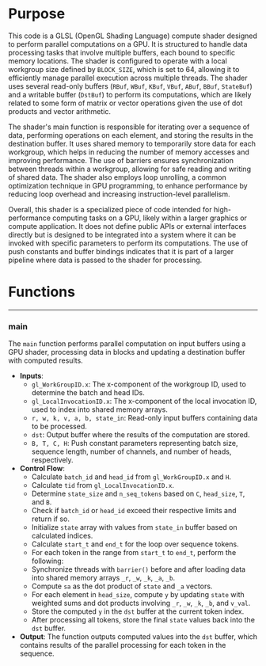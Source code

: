 # Purpose
This code is a GLSL (OpenGL Shading Language) compute shader designed to perform parallel computations on a GPU. It is structured to handle data processing tasks that involve multiple buffers, each bound to specific memory locations. The shader is configured to operate with a local workgroup size defined by `BLOCK_SIZE`, which is set to 64, allowing it to efficiently manage parallel execution across multiple threads. The shader uses several read-only buffers (`RBuf`, `WBuf`, `KBuf`, `VBuf`, `ABuf`, `BBuf`, `StateBuf`) and a writable buffer (`DstBuf`) to perform its computations, which are likely related to some form of matrix or vector operations given the use of dot products and vector arithmetic.

The shader's main function is responsible for iterating over a sequence of data, performing operations on each element, and storing the results in the destination buffer. It uses shared memory to temporarily store data for each workgroup, which helps in reducing the number of memory accesses and improving performance. The use of barriers ensures synchronization between threads within a workgroup, allowing for safe reading and writing of shared data. The shader also employs loop unrolling, a common optimization technique in GPU programming, to enhance performance by reducing loop overhead and increasing instruction-level parallelism.

Overall, this shader is a specialized piece of code intended for high-performance computing tasks on a GPU, likely within a larger graphics or compute application. It does not define public APIs or external interfaces directly but is designed to be integrated into a system where it can be invoked with specific parameters to perform its computations. The use of push constants and buffer bindings indicates that it is part of a larger pipeline where data is passed to the shader for processing.
# Functions

---
### main
The `main` function performs parallel computation on input buffers using a GPU shader, processing data in blocks and updating a destination buffer with computed results.
- **Inputs**:
    - `gl_WorkGroupID.x`: The x-component of the workgroup ID, used to determine the batch and head IDs.
    - `gl_LocalInvocationID.x`: The x-component of the local invocation ID, used to index into shared memory arrays.
    - `r, w, k, v, a, b, state_in`: Read-only input buffers containing data to be processed.
    - `dst`: Output buffer where the results of the computation are stored.
    - `B, T, C, H`: Push constant parameters representing batch size, sequence length, number of channels, and number of heads, respectively.
- **Control Flow**:
    - Calculate `batch_id` and `head_id` from `gl_WorkGroupID.x` and `H`.
    - Calculate `tid` from `gl_LocalInvocationID.x`.
    - Determine `state_size` and `n_seq_tokens` based on `C`, `head_size`, `T`, and `B`.
    - Check if `batch_id` or `head_id` exceed their respective limits and return if so.
    - Initialize `state` array with values from `state_in` buffer based on calculated indices.
    - Calculate `start_t` and `end_t` for the loop over sequence tokens.
    - For each token in the range from `start_t` to `end_t`, perform the following:
    - Synchronize threads with `barrier()` before and after loading data into shared memory arrays `_r`, `_w`, `_k`, `_a`, `_b`.
    - Compute `sa` as the dot product of `state` and `_a` vectors.
    - For each element in `head_size`, compute `y` by updating `state` with weighted sums and dot products involving `_r`, `_w`, `_k`, `_b`, and `v_val`.
    - Store the computed `y` in the `dst` buffer at the current token index.
    - After processing all tokens, store the final `state` values back into the `dst` buffer.
- **Output**: The function outputs computed values into the `dst` buffer, which contains results of the parallel processing for each token in the sequence.


